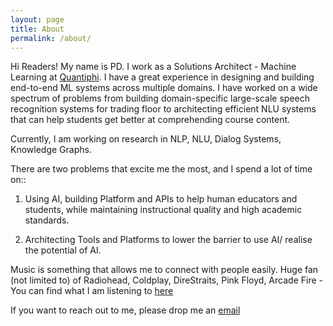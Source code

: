 ```yaml
---
layout: page
title: About
permalink: /about/
---
```


Hi Readers! My name is PD. I work as a Solutions Architect - Machine Learning at [Quantiphi](https://quantiphi.com/). I  have a great experience in designing and building end-to-end ML systems across multiple domains. I have worked on a wide spectrum of problems from building domain-specific large-scale speech recognition systems for trading floor to architecting efficient NLU systems that can help students get better at comprehending course content. 

Currently, I am working on research in NLP, NLU, Dialog Systems, Knowledge Graphs.

There are two problems that excite me the most, and I spend a lot of time on::

1) Using AI, building Platform and APIs to help human educators and students, while maintaining instructional quality and high academic standards.

2) Architecting Tools and Platforms to lower the barrier to use AI/ realise the potential of AI.


Music is something that allows me to connect with people easily. Huge fan (not limited to) of Radiohead, Coldplay, DireStraits, Pink Floyd, Arcade Fire - You can find what I am listening to [here](https://open.spotify.com/user/prabhudatta?si=45ab750a215445d1)

If you want to reach out to me, please drop me an [email](mailto:prabhudatta.das09@gmail.com)


